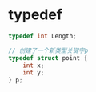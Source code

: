# typedef

```c
typedef int Length;

// 创建了一个新类型关键字p
typedef struct point {
    int x;
    int y;
} p;

```



